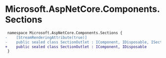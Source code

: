 # Microsoft.AspNetCore.Components.Sections

``` diff
 namespace Microsoft.AspNetCore.Components.Sections {
-    [StreamRenderingAttribute(true)]
-    public sealed class SectionOutlet : IComponent, IDisposable, ISectionContentSubscriber
+    public sealed class SectionOutlet : IComponent, IDisposable
 }
```

